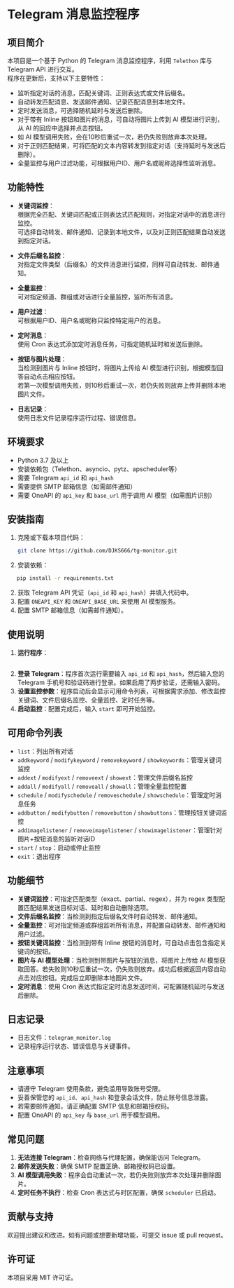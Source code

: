 # Telegram 消息监控程序

## 项目简介 
本项目是一个基于 Python 的 Telegram 消息监控程序，利用 `Telethon` 库与 Telegram API 进行交互。  
程序在更新后，支持以下主要特性：  
- 监听指定对话的消息，匹配关键词、正则表达式或文件后缀名。
- 自动转发匹配消息、发送邮件通知、记录匹配消息到本地文件。
- 定时发送消息，可选择随机延时与发送后删除。
- 对于带有 Inline 按钮和图片的消息，可自动将图片上传到 AI 模型进行识别，从 AI 的回应中选择并点击按钮。
- 如 AI 模型调用失败，会在10秒后重试一次，若仍失败则放弃本次处理。
- 对于正则匹配结果，可将匹配的文本内容转发到指定对话（支持延时与发送后删除）。
- 全量监控与用户过滤功能，可根据用户ID、用户名或昵称选择性监听消息。

## 功能特性

- **关键词监控**：  
  根据完全匹配、关键词匹配或正则表达式匹配规则，对指定对话中的消息进行监控。  
  可选择自动转发、邮件通知、记录到本地文件，以及对正则匹配结果自动发送到指定对话。

- **文件后缀名监控**：  
  对指定文件类型（后缀名）的文件消息进行监控，同样可自动转发、邮件通知。

- **全量监控**：  
  可对指定频道、群组或对话进行全量监控，监听所有消息。

- **用户过滤**：  
  可根据用户ID、用户名或昵称只监控特定用户的消息。

- **定时消息**：  
  使用 Cron 表达式添加定时消息任务，可指定随机延时和发送后删除。

- **按钮与图片处理**：  
  当检测到图片与 Inline 按钮时，将图片上传给 AI 模型进行识别，根据模型回答自动点击相应按钮。  
  若第一次模型调用失败，则10秒后重试一次，若仍失败则放弃上传并删除本地图片文件。

- **日志记录**：  
  使用日志文件记录程序运行过程、错误信息。

## 环境要求

- Python 3.7 及以上
- 安装依赖包（Telethon、asyncio、pytz、apscheduler等）
- 需要 Telegram `api_id` 和 `api_hash`
- 需要提供 SMTP 邮箱信息（如需邮件通知）
- 需要 OneAPI 的 `api_key` 和 `base_url` 用于调用 AI 模型（如需图片识别）

## 安装指南

1. 克隆或下载本项目代码：
   ```bash
   git clone https://github.com/DJKS666/tg-monitor.git
   
   ```

1. 安装依赖：
```bash
   pip install -r requirements.txt
```
2. 获取 Telegram API 凭证（`api_id` 和 `api_hash`）并填入代码中。
3. 配置 `ONEAPI_KEY` 和 `ONEAPI_BASE_URL` 来使用 AI 模型服务。
4. 配置 SMTP 邮箱信息（如需邮件通知）。
## 使用说明

1. **运行程序**：
```bash

```
2. **登录 Telegram**：程序首次运行需要输入 `api_id` 和 `api_hash`，然后输入您的 Telegram 手机号和验证码进行登录。如果启用了两步验证，还需输入密码。
3. **设置监控参数**：程序启动后会显示可用命令列表，可根据需求添加、修改监控关键词、文件后缀名监控、全量监控、定时任务等。
4. **启动监控**：配置完成后，输入 `start` 即可开始监控。
## 可用命令列表

- `list`：列出所有对话
- `addkeyword` / `modifykeyword` / `removekeyword` / `showkeywords`：管理关键词监控
- `addext` / `modifyext` / `removeext` / `showext`：管理文件后缀名监控
- `addall` / `modifyall` / `removeall` / `showall`：管理全量监控配置
- `schedule` / `modifyschedule` / `removeschedule` / `showschedule`：管理定时消息任务
- `addbutton` / `modifybutton` / `removebutton` / `showbuttons`：管理按钮关键词监控
- `addimagelistener` / `removeimagelistener` / `showimagelistener`：管理针对图片+按钮消息的监听对话ID
- `start` / `stop`：启动或停止监控
- `exit`：退出程序
## 功能细节

- **关键词监控**：可指定匹配类型（exact、partial、regex），并为 regex 类型配置匹配结果发送目标对话、延时和自动删除选项。
- **文件后缀名监控**：当检测到指定后缀名文件时自动转发、邮件通知。
- **全量监控**：可对指定频道或群组监听所有消息，并配置自动转发、邮件通知和用户过滤。
- **按钮关键词监控**：当检测到带有 Inline 按钮的消息时，可自动点击包含指定关键词的按钮。
- **图片与 AI 模型处理**：当检测到带图片与按钮的消息，将图片上传给 AI 模型获取回答。若失败则10秒后重试一次，仍失败则放弃。成功后根据返回内容自动点击对应按钮。完成后立即删除本地图片文件。
- **定时消息**：使用 Cron 表达式指定定时消息发送时间，可配置随机延时与发送后删除。
## 日志记录

- 日志文件：`telegram_monitor.log`
- 记录程序运行状态、错误信息与关键事件。
## 注意事项

- 请遵守 Telegram 使用条款，避免滥用导致账号受限。
- 妥善保管您的 `api_id`、`api_hash` 和登录会话文件，防止账号信息泄露。
- 若需要邮件通知，请正确配置 SMTP 信息和邮箱授权码。
- 配置 OneAPI 的 `api_key` 与 `base_url` 用于模型调用。
## 常见问题

1. **无法连接 Telegram**：检查网络与代理配置，确保能访问 Telegram。
2. **邮件发送失败**：确保 SMTP 配置正确、邮箱授权码已设置。
3. **AI 模型调用失败**：程序会自动重试一次，若仍失败则放弃本次处理并删除图片。
4. **定时任务不执行**：检查 Cron 表达式与时区配置，确保 `scheduler` 已启动。
## 贡献与支持

欢迎提出建议和改进。如有问题或想要新增功能，可提交 issue 或 pull request。

## 许可证

本项目采用 MIT 许可证。

